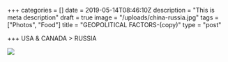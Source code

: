 +++
categories = []
date = 2019-05-14T08:46:10Z
description = "This is meta description"
draft = true
image = "/uploads/china-russia.jpg"
tags = ["Photos", "Food"]
title = "GEOPOLITICAL FACTORS-(copy)"
type = "post"

+++
USA & CANADA > RUSSIA

![](../images/post-img.jpg)